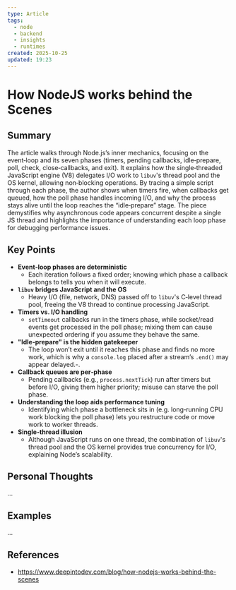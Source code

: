 ```yaml
---
type: Article
tags:
  - node
  - backend
  - insights
  - runtimes
created: 2025-10-25
updated: 19:23
---
```

# How NodeJS works behind the Scenes

## Summary

The article walks through Node.js’s inner mechanics, focusing on the event‑loop and its seven phases (timers, pending callbacks, idle‑prepare, poll, check, close‑callbacks, and exit). It explains how the single‑threaded JavaScript engine (V8) delegates I/O work to `libuv`'s thread pool and the OS kernel, allowing non‑blocking operations. By tracing a simple script through each phase, the author shows when timers fire, when callbacks get queued, how the poll phase handles incoming I/O, and why the process stays alive until the loop reaches the “idle‑prepare” stage. The piece demystifies why asynchronous code appears concurrent despite a single JS thread and highlights the importance of understanding each loop phase for debugging performance issues.

## Key Points

- **Event‑loop phases are deterministic** 
	- Each iteration follows a fixed order; knowing which phase a callback belongs to tells you when it will execute.
-  **`libuv` bridges JavaScript and the OS** 
	- Heavy I/O (file, network, DNS) passed off to `libuv`'s C‑level thread pool, freeing the V8 thread to continue processing JavaScript.
- **Timers vs. I/O handling** 
	- `setTimeout` callbacks run in the timers phase, while socket/read events get processed in the poll phase; mixing them can cause unexpected ordering if you assume they behave the same. 
- **"Idle‑prepare" is the hidden gatekeeper** 
	- The loop won’t exit until it reaches this phase and finds no more work, which is why a `console.log` placed after a stream’s `.end()` may appear delayed.-.
- **Callback queues are per‑phase** 
	- Pending callbacks (e.g., `process.nextTick`) run after timers but before I/O, giving them higher priority; misuse can starve the poll phase.
- **Understanding the loop aids performance tuning**
	- Identifying which phase a bottleneck sits in (e.g. long‑running CPU work blocking the poll phase) lets you restructure code or move work to worker threads.
- **Single‑thread illusion** 
	- Although JavaScript runs on one thread, the combination of `libuv`'s thread pool and the OS kernel provides true concurrency for I/O, explaining Node’s scalability.

## Personal Thoughts

...

## Examples

...

## References

- https://www.deepintodev.com/blog/how-nodejs-works-behind-the-scenes


